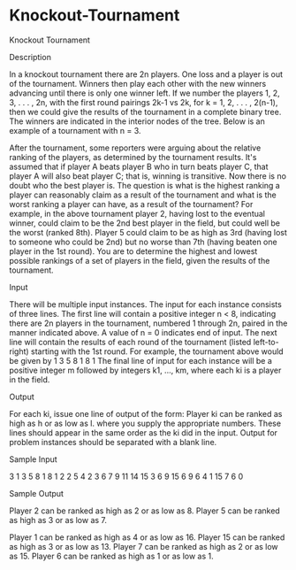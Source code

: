 # Knockout-Tournament

Knockout Tournament

Description

In a knockout tournament there are 2n players. One loss and a player is out of the tournament. Winners then play each other with the new winners advancing until there is only one winner left. If we number the players 1, 2, 3, . . . , 2n, with the first round pairings 2k-1 vs 2k, for k = 1, 2, . . . , 2(n-1), then we could give the results of the tournament in a complete binary tree. The winners are indicated in the interior nodes of the tree. Below is an example of a tournament with n = 3.

After the tournament, some reporters were arguing about the relative ranking of the players, as determined by the tournament results. It's assumed that if player A beats player B who in turn beats player C, that player A will also beat player C; that is, winning is transitive. Now there is no doubt who the best player is. The question is what is the highest ranking a player can reasonably claim as a result of the tournament and what is the worst ranking a player can have, as a result of the tournament? For example, in the above tournament player 2, having lost to the eventual winner, could claim to be the 2nd best player in the field, but could well be the worst (ranked 8th). Player 5 could claim to be as high as 3rd (having lost to someone who could be 2nd) but no worse than 7th (having beaten one player in the 1st round).
You are to determine the highest and lowest possible rankings of a set of players in the field, given the results of the tournament.

Input

There will be multiple input instances. The input for each instance consists of three lines. The first line will contain a positive integer n < 8, indicating there are 2n players in the tournament, numbered 1 through 2n, paired in the manner indicated above. A value of n = 0 indicates end of input. The next line will contain the results of each round of the tournament (listed left-to-right) starting with the 1st round. For example, the tournament above would be given by
1 3 5 8 1 8 1
The final line of input for each instance will be a positive integer m followed by integers k1, ..., km, where each ki is a player in the field.

Output

For each ki, issue one line of output of the form:
Player ki can be ranked as high as h or as low as l.
where you supply the appropriate numbers. These lines should appear in the same order as the ki did in the input. Output for problem instances should be separated with a blank line.

Sample Input

3
1 3 5 8 1 8 1
2 2 5
4
2 3 6 7 9 11 14 15 3 6 9 15 6 9 6
4 1 15 7 6
0

Sample Output

Player 2 can be ranked as high as 2 or as low as 8.
Player 5 can be ranked as high as 3 or as low as 7.

Player 1 can be ranked as high as 4 or as low as 16.
Player 15 can be ranked as high as 3 or as low as 13.
Player 7 can be ranked as high as 2 or as low as 15.
Player 6 can be ranked as high as 1 or as low as 1.
